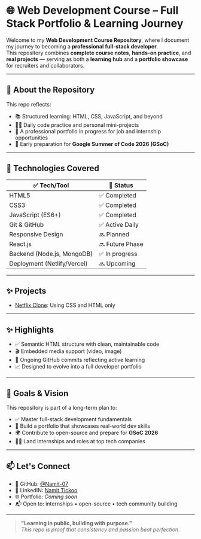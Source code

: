 # 🌐 Web Development Course – Full Stack Portfolio & Learning Journey

Welcome to my **Web Development Course Repository**, where I document my journey to becoming a **professional full-stack developer**.  
This repository combines **complete course notes**, **hands-on practice**, and **real projects** — serving as both a **learning hub** and a **portfolio showcase** for recruiters and collaborators.

---

## 🚀 About the Repository

This repo reflects:

- 📚 Structured learning: HTML, CSS, JavaScript, and beyond
- 👨‍💻 Daily code practice and personal mini-projects
- 💼 A professional portfolio in progress for job and internship opportunities
- 🌱 Early preparation for **Google Summer of Code 2026 (GSoC)**

---

## 🧠 Technologies Covered

| ✅ Tech/Tool         | 📌 Status        |
|----------------------|------------------|
| HTML5                | ✅ Completed      |
| CSS3                 | ✅ Completed    |
| JavaScript (ES6+)    | ✅ Completed    |
| Git & GitHub         | ✅ Active Daily   |
| Responsive Design    | 🔜 Planned        |
| React.js             | 🔜 Future Phase   |
| Backend (Node.js, MongoDB) | ✅ In progress   |
| Deployment (Netlify/Vercel) | 🔜 Upcoming       |

---

## ✨ Projects
- [Netflix Clone](https://namit-07.github.io/NetflixClone-Demo/): Using CSS and HTML only

---

## ✨ Highlights

- ✅ Semantic HTML structure with clean, maintainable code
- 🎬 Embedded media support (video, image)
- 🔄 Ongoing GitHub commits reflecting active learning
- 📈 Designed to evolve into a full developer portfolio

---

## 🎯 Goals & Vision

This repository is part of a long-term plan to:

- ✅ Master full-stack development fundamentals  
- 📂 Build a portfolio that showcases real-world dev skills  
- 🌍 Contribute to open-source and prepare for **GSoC 2026**  
- 🧑‍💻 Land internships and roles at top tech companies  

---

## 📫 Let's Connect

- 🔗 GitHub: [@Namit-07](https://github.com/Namit-07)
- 🔗 LinkedIN: [Namit Tickoo](https://www.linkedin.com/in/namit-tickoo-69b2a9367/)
- 🌐 Portfolio: *Coming soon*
- 📬 Open to: internships • open-source • tech community building

---

> **"Learning in public, building with purpose."**  
> *This repo is proof that consistency and passion beat perfection.*



